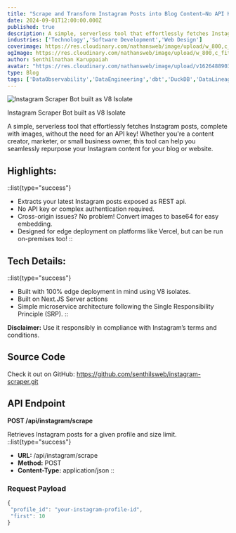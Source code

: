 ```yaml
---
title: "Scrape and Transform Instagram Posts into Blog Content—No API Key Needed"
date: 2024-09-01T12:00:00.000Z
published: true
description: A simple, serverless tool that effortlessly fetches Instagram posts, complete with images, without the need for an API key! Whether you're a content creator, marketer, or small business owner, this tool can help you seamlessly repurpose your Instagram content for your blog or website.
industries: ['Technology','Software Development','Web Design']
coverimage: https://res.cloudinary.com/nathansweb/image/upload/w_800,c_fit,l_text:Arial_60_bold:Scrape%20and%20Transform%20Instagram%20Posts%20into%20Blog%20Content-No%20API%20Key%20Needed,g_north_east,x_30,y_40/v1711924071/senthilsweb-scl-card-template_cyxogj.webp
ogImage: https://res.cloudinary.com/nathansweb/image/upload/w_800,c_fit,l_text:Arial_60_bold:Scrape%20and%20Transform%20Instagram%20Posts%20into%20Blog%20Content-No%20API%20Key%20Needed,g_north_east,x_30,y_40/v1711924071/senthilsweb-scl-card-template_cyxogj.webp
author: Senthilnathan Karuppaiah
avatar: "https://res.cloudinary.com/nathansweb/image/upload/v1626488903/profile/Senthil-profile-picture-01_al07i5.jpg"
type: Blog
tags: ['DataObservability','DataEngineering','dbt','DuckDB','DataLineage','Analytics','DataLake','BusinessMetadataManagement','Vue.js','Nuxt.js','Open Source','Web Development','Low Code Platform']
---
```

![Instagram Scraper Bot built as V8 Isolate](/i/blog/Scrape_and_Transform_Instagram_Posts_into_Blog_banner.jpg)
<div class="relative flex items-center">Instagram Scraper Bot built as V8 Isolate</div>

A simple, serverless tool that effortlessly fetches Instagram posts, complete with images, without the need for an API key! Whether you're a content creator, marketer, or small business owner, this tool can help you seamlessly repurpose your Instagram content for your blog or website.

## Highlights:
::list{type="success"}
- Extracts your latest Instagram posts exposed as REST api.
- No API key or complex authentication required.
- Cross-origin issues? No problem! Convert images to base64 for easy embedding.
- Designed for edge deployment on platforms like Vercel, but can be run on-premises too!
:: 

## Tech Details:
::list{type="success"}
- Built with 100% edge deployment in mind using V8 isolates.
- Built on Next.JS Server actions
- Simple microservice architecture following the Single Responsibility Principle (SRP).
::

**Disclaimer:** Use it responsibly in compliance with Instagram’s terms and conditions.

## Source Code

Check it out on GitHub: https://github.com/senthilsweb/instagram-scraper.git


## API Endpoint

**POST /api/instagram/scrape**

Retrieves Instagram posts for a given profile and size limit.
::list{type="success"}
- **URL:** /api/instagram/scrape
- **Method:** POST
- **Content-Type:** application/json
::

### Request Payload

```javascript
{
 "profile_id": "your-instagram-profile-id",
 "first": 10
}
```